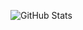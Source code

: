 ![GitHub Stats](https://github-readme-streak-stats.herokuapp.com/?user=casianus&theme=radical&hide_border=false)
